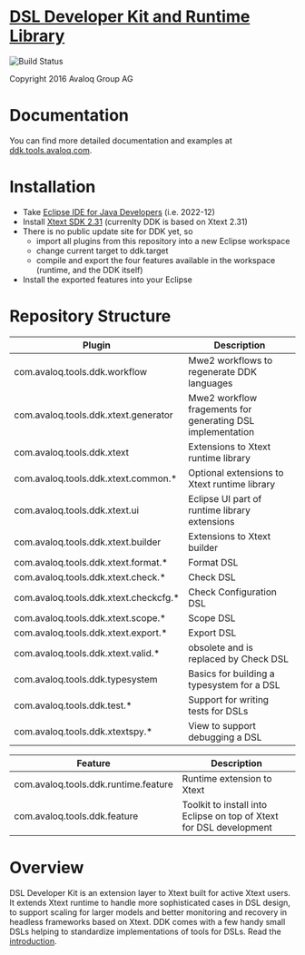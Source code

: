 [DSL Developer Kit and Runtime Library](https://github.com/dsldevkit/dsl-devkit)
===================================
![Build Status](https://github.com/dsldevkit/dsl-devkit/actions/workflows/verify.yml/badge.svg?branch=master)

Copyright 2016 Avaloq Group AG

# Documentation

You can find more detailed documentation and examples at [ddk.tools.avaloq.com](https://ddk.tools.avaloq.com/).

# Installation

* Take [Eclipse IDE for Java Developers](https://www.eclipse.org/downloads/packages/release/2022-12) (i.e. 2022-12)
* Install [Xtext SDK 2.31](http://download.eclipse.org/modeling/tmf/xtext/updates/composite/releases/) (currenlty DDK is based on Xtext 2.31)
* There is no public update site for DDK yet, so 
  * import all plugins from this repository into a new Eclipse workspace
  * change current target to ddk.target
  * compile and export the four features available in the workspace (runtime, and the DDK itself)
* Install the exported features into your Eclipse

# Repository Structure


| Plugin                                 | Description                                                |
|----------------------------------------|------------------------------------------------------------|
| com.avaloq.tools.ddk.workflow          | Mwe2 workflows to regenerate DDK languages                 |
| com.avaloq.tools.ddk.xtext.generator   | Mwe2 workflow fragements for generating DSL implementation |
| com.avaloq.tools.ddk.xtext             | Extensions to Xtext runtime library                        |
| com.avaloq.tools.ddk.xtext.common.\*   | Optional extensions to Xtext runtime library               |
| com.avaloq.tools.ddk.xtext.ui          | Eclipse UI part of runtime library extensions              |
| com.avaloq.tools.ddk.xtext.builder     | Extensions to Xtext builder                                |
| com.avaloq.tools.ddk.xtext.format.\*   | Format DSL                                                 |
| com.avaloq.tools.ddk.xtext.check.\*    | Check DSL                                                  |
| com.avaloq.tools.ddk.xtext.checkcfg.\* | Check Configuration DSL                                    |
| com.avaloq.tools.ddk.xtext.scope.\*    | Scope DSL                                                  |
| com.avaloq.tools.ddk.xtext.export.\*   | Export DSL                                                 |
| com.avaloq.tools.ddk.xtext.valid.\*    | obsolete and is replaced by Check DSL                      |
| com.avaloq.tools.ddk.typesystem        | Basics for building a typesystem for a DSL                 |
| com.avaloq.tools.ddk.test.\*           | Support for writing tests for DSLs                         |
| com.avaloq.tools.ddk.xtextspy.\*       | View to support debugging a DSL                            |

| Feature                                | Description                                                          |
|----------------------------------------|----------------------------------------------------------------------|
| com.avaloq.tools.ddk.runtime.feature   | Runtime extension to Xtext                                           |
| com.avaloq.tools.ddk.feature           | Toolkit to install into Eclipse on top of Xtext for DSL development  |


# Overview

DSL Developer Kit is an extension layer to Xtext built for active Xtext users. It extends Xtext runtime to handle more sophisticated cases in DSL design, to support scaling for larger models and better monitoring and recovery in headless frameworks based on Xtext. DDK comes with a few handy small DSLs helping to standardize implementations of tools for DSLs. Read the [introduction](https://ddk.tools.avaloq.com/overview.html).
